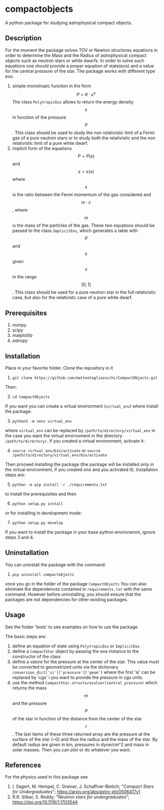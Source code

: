 # compactobjects

A python package for studying astrophysical compact objects.

## Description

For the moment the package solves TOV or Newton structures equations in order to determine the Mass and the Radius of astrophysical compact objects such as neutron stars or white dwarfs. In order to solve such equations one should provide a proper equation of state(eos) and a value for the central pressure of the star.
The package works with different type eos:
1. simple monotropic function in the form $$P = K\cdot\varepsilon^\gamma$$ The class `PolytropicEos` allows to return the energy density $$\varepsilon$$ in function of the pressure $$P$$. This class should be used to study the non relativistic limit of a Fermi gas of a pure neutron stars or to study both the relativistic and the non relativistic limit of a pure white dwarf.
2. implicit form of the equations $$P = P(x)$$ and $$\varepsilon = \varepsilon(x)$$ where $$x$$ is the ratio between the Fermi momentum of the gas considered and $$m\cdot c$$, where $$m$$ is the mass of the particles of the gas. These two equations should be passed to the class `ImplicitEos`, which generates a table with $$P$$ and $$\varepsilon$$ given $$x$$ in the range $$[0,1]$$. This class should be used for a pure neutron star in the full relativistic case, but also for the relativistc case of a pure white dwarf.

## Prerequisites

1. numpy
2. scipy
3. matplotlib
4. astropy

## Installation

Place in your favorite folder.
Clone the repository in it

1. `git clone https://github.com/matteotagliazucchi/CompactObjects.git`

Then:

2. `cd CompactObjects`

If you want you can create a virtual environment (`virtual_env`) where install the package:

3. `python3 -m venv virtual_env`

where `virtual_env` can be replaced by `/path/to/directory/virtual_env` in the case you want the virtual envirnoment in the directory `/path/to/directory/`.
If you created a virtual environment, activate it:

4. `source virtual_env/bin/activate` or `source /path/to/directory/virtual_env/bin/activate`

Then proceed installing the package (the package will be installed only in the virtual environment, if you created one and you activated it). 
Installation steps are:

5. `python -m pip install -r ./requirements.txt`

to install the prerequisites and then

6. `python setup.py install`

or for installing in development mode:

7. `python setup.py develop`

If you want to install the package in your base python environemnt, ignore steps 3 and 4.

## Uninstallation

You can uninstall the package with the command:

1. `pip uninstall compactobjects`

once you go in the folder of the package `CompactObjects`
You can also eliminate the dependences contained in `requirements.txt` with the same command. However before uninstalling, you should ensure that the packages are not dependencies for other existing packages.

## Usage
See the folder 'tests' to see examples on how to use the package.

The basic steps are:
1. define an equation of state using `PolytropicEos` or `ImplicitEos`
2. define a `CompactStar` object by passing the eos instance to the constructor of the class
3. define a valure for the pressure at the center of the star. This value must be converted to geometrized units via the dictionary `conversion_dict['si']['pressure']['geom']` where the first 'si' can be replaced by 'cgs' i you want to provide the pressure in cgs units.
4. use the method `CompactStar.structuresolver(central_pressure)` which returns the mass $$m$$ and the pressure $$P$$ of the star in function of the distance from the center of the star $$r$$. The last items of these three returned array are the pressure at the surface of the star (~0) and thus the radius and the mass of the star. By default radius are given in km, pressures in dyne/cm^2 and mass in solar masses.
Then you can plot or do whatever you want.


## References

For the physics used in this package see 
1. I. Sagert, M. Hempel, C. Greiner, J. Schaffner-Bielich; "*Compact Stars for Undergraduates*"; https://arxiv.org/abs/astro-ph/0506417v1
2. R.R. Silbar, S. Reddy; "*Neutron stars for undergraduates*"; https://doi.org/10.1119/1.1703544
